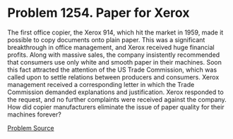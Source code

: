 # Problem 1254. Paper for Xerox 

The first office copier, the Xerox 914, which hit the market in 1959, made it possible to copy documents onto plain paper. This was a significant breakthrough in office management, and Xerox received huge financial profits. Along with massive sales, the company insistently recommended that consumers use only white and smooth paper in their machines. Soon this fact attracted the attention of the US Trade Commission, which was called upon to settle relations between producers and consumers. Xerox management received a corresponding letter in which the Trade Commission demanded explanations and justification. Xerox responded to the request, and no further complaints were received against the company. How did copier manufacturers eliminate the issue of paper quality for their machines forever?

[Problem Source](https://www.trizland.ru/tasks/5707/)